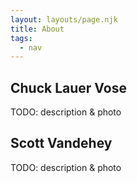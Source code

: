 ```yaml
---
layout: layouts/page.njk
title: About
tags:
  - nav
---
```


## Chuck Lauer Vose

TODO: description & photo

## Scott Vandehey

TODO: description & photo
